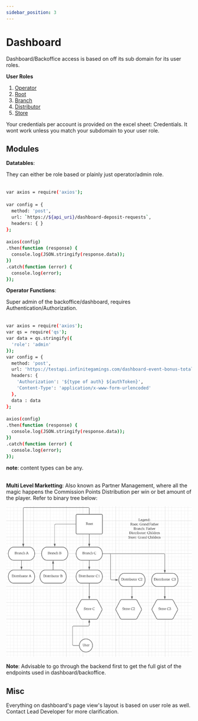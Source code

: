 ```yaml
---
sidebar_position: 3
---
```


# Dashboard

Dashboard/Backoffice access is based on off its sub domain for its user roles.

<strong>User Roles</strong>

1. [Operator](https://admin.infinitegamings.com)
2. [Root](https://root.infinitegamings.com)
3. [Branch](https://branch.infinitegamings.com)
4. [Distributor](https://distributor.infinitegamings.com)
5. [Store](https://store.infinitegamings.com)


Your credentials per account is provided on the excel sheet: Credentials. It wont work unless you match your subdomain to your user role.

## Modules


<strong>Datatables</strong>:

They can either be role based or plainly just operator/admin role.

```bash

var axios = require('axios');

var config = {
  method: 'post',
  url: `https://${api_uri}/dashboard-deposit-requests`,
  headers: { }
};

axios(config)
.then(function (response) {
  console.log(JSON.stringify(response.data));
})
.catch(function (error) {
  console.log(error);
});

```


<strong>Operator Functions</strong>:

Super admin of the backoffice/dashboard, requires Authentication/Authorization.

```bash

var axios = require('axios');
var qs = require('qs');
var data = qs.stringify({
  'role': 'admin' 
});
var config = {
  method: 'post',
  url: 'https://testapi.infinitegamings.com/dashboard-event-bonus-total',
  headers: { 
    'Authorization': '${type of auth} ${authToken}', 
    'Content-Type': 'application/x-www-form-urlencoded'
  },
  data : data
};

axios(config)
.then(function (response) {
  console.log(JSON.stringify(response.data));
})
.catch(function (error) {
  console.log(error);
});

```
<strong>note</strong>: content types can be any.<br/> <br/>

<strong>Multi Level Marketting</strong>:
Also known as Partner Management, where all the magic happens the Commission Points Distribution per win or bet amount of the player. Refer to binary tree below:

![Partner Management Binary Tree](../assets/images/mlm.png) <br/>

<strong>Note</strong>: Advisable to go through the backend first to get the full gist of the endpoints used in dashboard/backoffice.

## Misc
Everything on dashboard's page view's layout is based on user role as well. Contact Lead Developer for more clarification.
